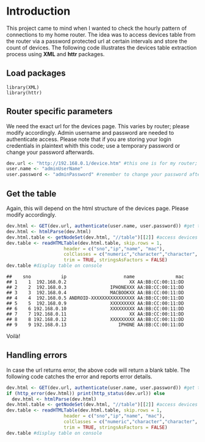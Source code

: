 # Introduction

This project came to mind when I wanted to check the hourly pattern of connections to my home router. The idea was to access devices table from the router via a password protected url at certain intervals and store the count of devices. The following code illustrates the devices table extraction process using **XML** and **httr** packages.

## Load packages

```{r warning=FALSE}
library(XML)
library(httr)
```

## Router specific parameters

We need the exact url for the devices page. This varies by router; please modify accordingly. Admin username and password are needed to authenticate access. Please note that if you are storing your login credentials in plaintext whith this code; use a temporary password or change your password afterwards.

```R
dev.url <- "http://192.168.0.1/device.htm" #this one is for my router; modify accordingly
user.name <- "adminUserName"
user.password <- "adminPassword" #remember to change your password afterwards
```

## Get the table

Again, this will depend on the html structure of the devices page. Please modify accordingly.

```R
dev.html <- GET(dev.url, authenticate(user.name, user.password)) #get the html
dev.html <- htmlParse(dev.html)
dev.html.table <- getNodeSet(dev.html, "//table")[[2]] #access devices table
dev.table <- readHTMLTable(dev.html.table, skip.rows = 1,
                     header = c("sno","ip","name", "mac"),
                     colClasses = c("numeric","character","character", "character"),
                     trim = TRUE, stringsAsFactors = FALSE)
dev.table #display table on console
```

```
##    sno           ip                     name               mac
## 1    1  192.168.0.2                       XX AA:BB:CC:00:11:DD
## 2    2  192.168.0.3                IPHONEXXX AA:BB:CC:00:11:DD
## 3    3  192.168.0.4                MACBOOKXX AA:BB:CC:00:11:DD
## 4    4  192.168.0.5 ANDROID-XXXXXXXXXXXXXXXX AA:BB:CC:00:11:DD
## 5    5  192.168.0.9                XXXXXXXXX AA:BB:CC:00:11:DD
## 6    6 192.168.0.10                XXXXXXXXX AA:BB:CC:00:11:DD
## 7    7 192.168.0.11                       XX AA:BB:CC:00:11:DD
## 8    8 192.168.0.12                XXXXXXXXX AA:BB:CC:00:11:DD
## 9    9 192.168.0.13                   IPHONE AA:BB:CC:00:11:DD
```

Voilà!

## Handling errors

In case the url returns error, the above code will return a blank table. The following code catches the error and reports error details.

```R
dev.html <- GET(dev.url, authenticate(user.name, user.password)) #get the html
if (http_error(dev.html)) print(http_status(dev.url)) else
  dev.html <- htmlParse(dev.html)
dev.html.table <- getNodeSet(dev.html, "//table")[[2]] #access devices table
dev.table <- readHTMLTable(dev.html.table, skip.rows = 1,
                     header = c("sno","ip","name", "mac"),
                     colClasses = c("numeric","character","character", "character"),
                     trim = TRUE, stringsAsFactors = FALSE)
dev.table #display table on console
```
